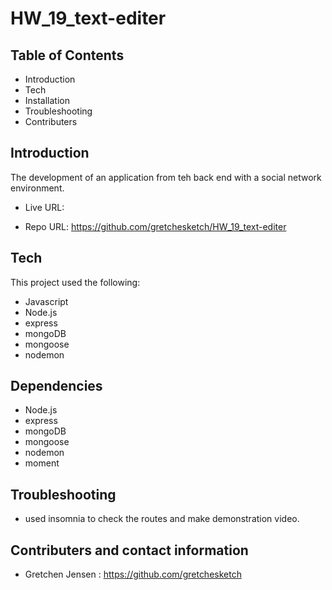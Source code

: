 # HW_19_text-editer
Table of Contents
-------------------------------------------------------------------------------------------------------

 * Introduction
 * Tech
 * Installation
 * Troubleshooting
 * Contributers



 Introduction
----------------------------------------------------------------------------------------------------------
 The development of an application from teh back end with a social network environment.


 * Live URL:

 * Repo URL: https://github.com/gretchesketch/HW_19_text-editer


Tech
------------------------------------------------------------------------------------------

This project used the following:

 * Javascript
 * Node.js
 * express
 * mongoDB
 * mongoose
 * nodemon



Dependencies
--------------------------------------------------------------------------------------------
 
 * Node.js
 * express
 * mongoDB
 * mongoose
 * nodemon
 * moment


 Troubleshooting
----------------------------------------------------------------------------------------

* used insomnia to check the routes and make demonstration video.




 Contributers and contact information
----------------------------------------------------------------------------------------
 
 * Gretchen Jensen : https://github.com/gretchesketch








 <!-- ![img](assets\team-generator_nodePrompt_screenShot.jpg "node prompt image")
 ![img](assets\team-generator_GeneratedLivePage_screenShot.jpg "generated live page image")
 ![img](assets\team-generator_runAndPassTests_screenShot.jpg "running tests image") -->